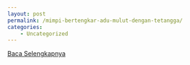 ```yaml
---
layout: post
permalink: /mimpi-bertengkar-adu-mulut-dengan-tetangga/
categories:
    - Uncategorized
---
```


[Baca Selengkapnya](/03)